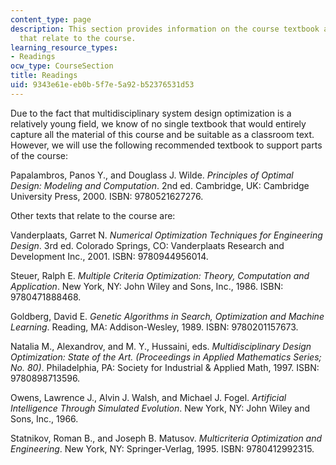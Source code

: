 ```yaml
---
content_type: page
description: This section provides information on the course textbook and other texts
  that relate to the course.
learning_resource_types:
- Readings
ocw_type: CourseSection
title: Readings
uid: 9343e61e-eb0b-5f7e-5a92-b52376531d53
---
```


Due to the fact that multidisciplinary system design optimization is a relatively young field, we know of no single textbook that would entirely capture all the material of this course and be suitable as a classroom text. However, we will use the following recommended textbook to support parts of the course:

Papalambros, Panos Y., and Douglass J. Wilde. _Principles of Optimal Design: Modeling and Computation_. 2nd ed. Cambridge, UK: Cambridge University Press, 2000. ISBN: 9780521627276.

Other texts that relate to the course are:

Vanderplaats, Garret N. _Numerical Optimization Techniques for Engineering Design_. 3rd ed. Colorado Springs, CO: Vanderplaats Research and Development Inc., 2001. ISBN: 9780944956014.

Steuer, Ralph E. _Multiple Criteria Optimization: Theory, Computation and Application_. New York, NY: John Wiley and Sons, Inc., 1986. ISBN: 9780471888468.

Goldberg, David E. _Genetic Algorithms in Search, Optimization and Machine Learning_. Reading, MA: Addison-Wesley, 1989. ISBN: 9780201157673.

Natalia M., Alexandrov, and M. Y., Hussaini, eds. _Multidisciplinary Design Optimization: State of the Art. (Proceedings in Applied Mathematics Series; No. 80)_. Philadelphia, PA: Society for Industrial & Applied Math, 1997. ISBN: 9780898713596.

Owens, Lawrence J., Alvin J. Walsh, and Michael J. Fogel. _Artificial Intelligence Through Simulated Evolution_. New York, NY: John Wiley and Sons, Inc., 1966.

Statnikov, Roman B., and Joseph B. Matusov. _Multicriteria Optimization and Engineering_. New York, NY: Springer-Verlag, 1995. ISBN: 9780412992315.
